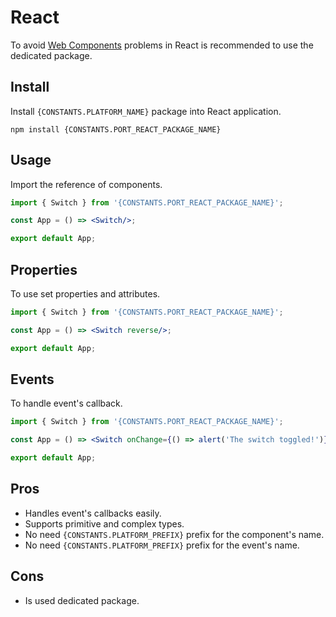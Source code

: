 # React

To avoid [Web Components]({CONSTANTS.WEBCOMPONENT_REFERENCE}) problems in React is recommended to use the dedicated package.

## Install

Install `{CONSTANTS.PLATFORM_NAME}` package into React application.

```shell
npm install {CONSTANTS.PORT_REACT_PACKAGE_NAME}
```

## Usage

Import the reference of components.

```jsx
import { Switch } from '{CONSTANTS.PORT_REACT_PACKAGE_NAME}';

const App = () => <Switch/>;

export default App;
```

## Properties

To use set properties and attributes.

```jsx
import { Switch } from '{CONSTANTS.PORT_REACT_PACKAGE_NAME}';

const App = () => <Switch reverse/>;

export default App;
```

## Events

To handle event's callback.

```jsx
import { Switch } from '{CONSTANTS.PORT_REACT_PACKAGE_NAME}';

const App = () => <Switch onChange={() => alert('The switch toggled!')} />;

export default App;
```

## Pros

- Handles event's callbacks easily.
- Supports primitive and complex types.
- No need `{CONSTANTS.PLATFORM_PREFIX}` prefix for the component's name.
- No need `{CONSTANTS.PLATFORM_PREFIX}` prefix for the event's name.

## Cons

- Is used dedicated package.
